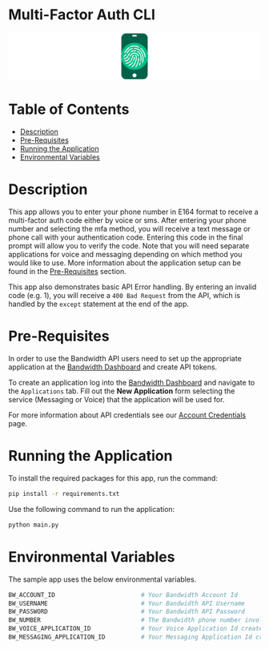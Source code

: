 # Multi-Factor Auth CLI

<a href="https://dev.bandwidth.com/docs/mfa">
  <img src="./icon-mfa.svg" title="Multi-Factor Auth About Page" alt="Multi-Factor Auth About Page"/>
</a>

 # Table of Contents

* [Description](#description)
* [Pre-Requisites](#pre-requisites)
* [Running the Application](#running-the-application)
* [Environmental Variables](#environmental-variables)

# Description

This app allows you to enter your phone number in E164 format to receive a multi-factor auth code either by voice or sms. After entering your phone number and selecting the mfa method, you will receive a text message or phone call with your authentication code. Entering this code in the final prompt will allow you to verify the code. Note that you will need separate applications for voice and messaging depending on which method you would like to use. More information about the application setup can be found in the [Pre-Requisites](#pre-requisites) section.

This app also demonstrates basic API Error handling. By entering an invalid code (e.g. 1), you will receive a `400 Bad Request` from the API, which is handled by the `except` statement at the end of the app.

# Pre-Requisites

In order to use the Bandwidth API users need to set up the appropriate application at the [Bandwidth Dashboard](https://dashboard.bandwidth.com/) and create API tokens.

To create an application log into the [Bandwidth Dashboard](https://dashboard.bandwidth.com/) and navigate to the `Applications` tab.  Fill out the **New Application** form selecting the service (Messaging or Voice) that the application will be used for.

For more information about API credentials see our [Account Credentials](https://dev.bandwidth.com/docs/account/credentials) page.

# Running the Application

To install the required packages for this app, run the command:

```sh
pip install -r requirements.txt
```

Use the following command to run the application:

```sh
python main.py
```

# Environmental Variables

The sample app uses the below environmental variables.

```sh
BW_ACCOUNT_ID                        # Your Bandwidth Account Id
BW_USERNAME                          # Your Bandwidth API Username
BW_PASSWORD                          # Your Bandwidth API Password
BW_NUMBER                            # The Bandwidth phone number involved with this application
BW_VOICE_APPLICATION_ID              # Your Voice Application Id created in the dashboard
BW_MESSAGING_APPLICATION_ID          # Your Messaging Application Id created in the dashboard
```
